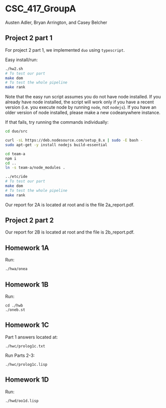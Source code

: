 # CSC_417_GroupA
Austen Adler, Bryan Arrington, and Casey Belcher

## Project 2 part 1
For project 2 part 1, we implemented `duo` using `typescript`.

Easy install/run:
```bash
./hw2.sh
# To test our part
make dom
# To test the whole pipeline
make rank
```
Note that the easy run script assumes you do not have node installed. If you already have node installed, the script will work only if you have a recent version (i.e. you execute node by running `node`, not `nodejs`).
If you have an older version of node installed, please make a new codeanywhere instance.

If that fails, try running the commands individually:
```bash
cd duo/src

curl -sL https://deb.nodesource.com/setup_8.x | sudo -E bash -
sudo apt-get -y install nodejs build-essential

cd team-a
npm i
cd ..
ln -s team-a/node_modules .

../etc/ide
# To test our part
make dom
# To test the whole pipeline
make rank
```

Our report for 2A is located at root and is the file 2a_report.pdf. 



## Project 2 part 2
Our report for 2B is located at root and the file is 2b_report.pdf.



## Homework 1A
Run:
```bash
./hwa/onea
```

## Homework 1B
 
Run: 
```
cd ./hwb
./oneb.st
```

## Homework 1C 
Part 1 answers located at: 
```
./hwc/prolog1c.txt
```
Run Parts 2-3: 
```
./hwc/prolog1c.lisp
```

## Homework 1D
Run: 
```
./hwd/oo1d.lisp
```
